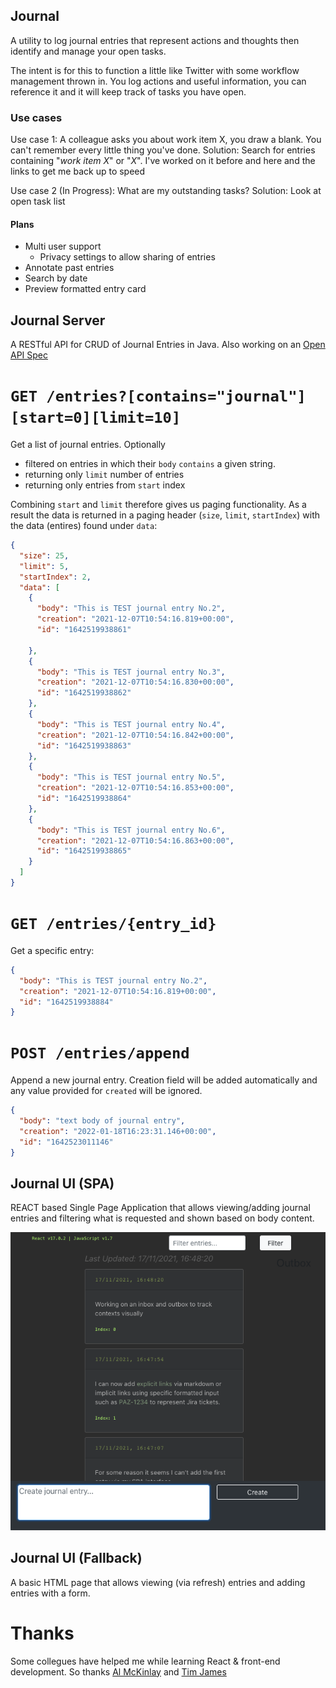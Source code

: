 ## Journal

A utility to log journal entries that represent actions and thoughts then identify and manage your open tasks.

The intent is for this to function a little like Twitter with some workflow management thrown in.  You log actions and useful information, you can reference it and it will keep track of tasks you have open.


### Use cases 

Use case 1: A colleague asks you about work item X, you draw a blank. You can't remember every little thing you've done.
Solution: Search for entries containing "_work item X_" or "_X_".  I've worked on it before and here and the links to get me back up to speed

Use case 2 (In Progress): What are my outstanding tasks?
Solution: Look at open task list

#### Plans

- Multi user support
  - Privacy settings to allow sharing of entries
- Annotate past entries
- Search by date
- Preview formatted entry card


## Journal Server

A RESTful API for CRUD of Journal Entries in Java.  Also working on an [Open API Spec](https://github.com/rossdrew/journal/blob/main/openapi.yaml)

# `GET /entries?[contains="journal"][start=0][limit=10]`


Get a list of journal entries. Optionally 
 - filtered on entries in which their `body` `contains` a given string.
 - returning only `limit` number of entries
 - returning only entries from `start` index

Combining `start` and `limit` therefore gives us paging functionality.  As a result the data is returned in a paging header (`size`, `limit`, `startIndex`) with the data (entires) found under `data`:

```json
{
  "size": 25,
  "limit": 5,
  "startIndex": 2,
  "data": [
    {
      "body": "This is TEST journal entry No.2",
      "creation": "2021-12-07T10:54:16.819+00:00",
      "id": "1642519938861"
      
    },
    {
      "body": "This is TEST journal entry No.3",
      "creation": "2021-12-07T10:54:16.830+00:00",
      "id": "1642519938862"
    },
    {
      "body": "This is TEST journal entry No.4",
      "creation": "2021-12-07T10:54:16.842+00:00",
      "id": "1642519938863"
    },
    {
      "body": "This is TEST journal entry No.5",
      "creation": "2021-12-07T10:54:16.853+00:00",
      "id": "1642519938864"
    },
    {
      "body": "This is TEST journal entry No.6",
      "creation": "2021-12-07T10:54:16.863+00:00",
      "id": "1642519938865"
    }
  ]
}
```

# `GET /entries/{entry_id}`

Get a specific entry:

```json
{
  "body": "This is TEST journal entry No.2",
  "creation": "2021-12-07T10:54:16.819+00:00",
  "id": "1642519938884"
}
```

# `POST /entries/append`

Append a new journal entry.  Creation field will be added automatically and any value provided for `created` will be ignored.

```json
{
  "body": "text body of journal entry",
  "creation": "2022-01-18T16:23:31.146+00:00",
  "id": "1642523011146"
}
```

## Journal UI (SPA)

REACT based Single Page Application that allows viewing/adding journal entries and filtering what is requested and shown based on body content.

![Current SPA UI](https://github.com/rossdrew/journal/blob/main/Journal%20v1.1.png)

## Journal UI (Fallback)

A basic HTML page that allows viewing (via refresh) entries and adding entries with a form.

# Thanks

Some collegues have helped me while learning React & front-end development.  So thanks [Al McKinlay](https://github.com/McInkay) and [Tim James](https://stackoverflow.com/users/177988/tim-b-james?tab=profile) 
